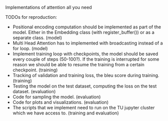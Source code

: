 Implementations of attention all you need

TODOs for reproduction:
 - Positional encoding computation should be implemented as part of the model. Either in the Embedding class (with register_buffer()) or as a separate class.  (model)
 - Multi Head Attention has to implemented with broadcasting instead of a for loop.  (model)
 - Implement training loop with checkpoints, the model should be saved every couple of steps (50-100?). If the training is interrupted for some reason we should be able to resume the training from a certain checkpoint.  (training)
 - Tracking of validation and training loss, the bleu score during training.  (training)
 - Testing the model on the test dataset, computing the loss on the test dataset.  (evaluation)
 - Code for sampling the model.  (evaluation)
 - Code for plots and visualizations.   (evaluation)
 - The scripts that we implement need to run on the TU jupyter cluster which we have access to.  (training and evaluation)